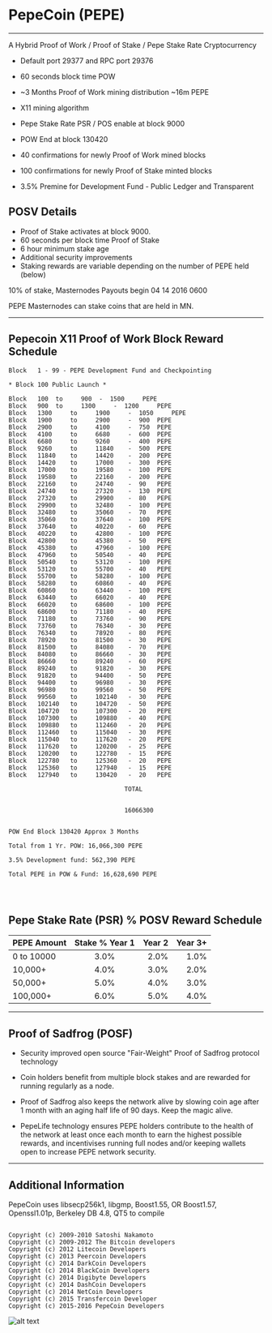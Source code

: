 PepeCoin (PEPE)
===============
-------------------------------------------
A Hybrid Proof of Work / Proof of Stake / Pepe Stake Rate Cryptocurrency


 - Default port 29377 and RPC port 29376

 - 60 seconds block time POW
 - ~3 Months Proof of Work mining distribution ~16m PEPE
 - X11 mining algorithm
 - Pepe Stake Rate PSR / POS enable at block 9000
 - POW End at block 130420

 - 40 confirmations for newly Proof of Work mined blocks
 - 100 confirmations for newly Proof of Stake minted blocks
 - 3.5% Premine for Development Fund - Public Ledger and Transparent

  POSV Details
 ------------
  - Proof of Stake activates at block 9000.
  - 60 seconds per block time Proof of Stake
  - 6 hour minimum stake age
  - Additional security improvements
  - Staking rewards are variable depending on the number of PEPE held (below)

10% of stake, Masternodes Payouts begin 04 14 2016 0600

PEPE Masternodes can stake coins that are held in MN.

-------------------------------------------

Pepecoin X11 Proof of Work Block Reward Schedule
------------------------------------------------
```
Block   1 - 99 - PEPE Development Fund and Checkpointing

* Block 100 Public Launch *

Block	100	 to 	900	 - 	1500	 PEPE
Block	900	 to 	1300	 - 	1200	 PEPE
Block	1300	 to 	1900	 - 	1050	 PEPE
Block	1900	 to 	2900	 - 	900	 PEPE
Block	2900	 to 	4100	 - 	750	 PEPE
Block	4100	 to 	6680	 - 	600	 PEPE
Block	6680	 to 	9260	 - 	400	 PEPE
Block	9260	 to 	11840	 - 	500	 PEPE
Block	11840	 to 	14420	 - 	200	 PEPE
Block	14420	 to 	17000	 - 	300	 PEPE
Block	17000	 to 	19580	 - 	100	 PEPE
Block	19580	 to 	22160	 - 	200	 PEPE
Block	22160	 to 	24740	 - 	90	 PEPE
Block	24740	 to 	27320	 - 	130	 PEPE
Block	27320	 to 	29900	 - 	80	 PEPE
Block	29900	 to 	32480	 - 	100	 PEPE
Block	32480	 to 	35060	 - 	70	 PEPE
Block	35060	 to 	37640	 - 	100	 PEPE
Block	37640	 to 	40220	 - 	60	 PEPE
Block	40220	 to 	42800	 - 	100	 PEPE
Block	42800	 to 	45380	 - 	50	 PEPE
Block	45380	 to 	47960	 - 	100	 PEPE
Block	47960	 to 	50540	 - 	40	 PEPE
Block	50540	 to 	53120	 - 	100	 PEPE
Block	53120	 to 	55700	 - 	40	 PEPE
Block	55700	 to 	58280	 - 	100	 PEPE
Block	58280	 to 	60860	 - 	40	 PEPE
Block	60860	 to 	63440	 - 	100	 PEPE
Block	63440	 to 	66020	 - 	40	 PEPE
Block	66020	 to 	68600	 - 	100	 PEPE
Block	68600	 to 	71180	 - 	40	 PEPE
Block	71180	 to 	73760	 - 	90	 PEPE
Block	73760	 to 	76340	 - 	30	 PEPE
Block	76340	 to 	78920	 - 	80	 PEPE
Block	78920	 to 	81500	 - 	30	 PEPE
Block	81500	 to 	84080	 - 	70	 PEPE
Block	84080	 to 	86660	 - 	30	 PEPE
Block	86660	 to 	89240	 - 	60	 PEPE
Block	89240	 to 	91820	 - 	30	 PEPE
Block	91820	 to 	94400	 - 	50	 PEPE
Block	94400	 to 	96980	 - 	30	 PEPE
Block	96980	 to 	99560	 - 	50	 PEPE
Block	99560	 to 	102140	 - 	30	 PEPE
Block	102140	 to 	104720	 - 	50	 PEPE
Block	104720	 to 	107300	 - 	20	 PEPE
Block	107300	 to 	109880	 - 	40	 PEPE
Block	109880	 to 	112460	 - 	20	 PEPE
Block	112460	 to 	115040	 - 	30	 PEPE
Block	115040	 to 	117620	 - 	20	 PEPE
Block	117620	 to 	120200	 - 	25	 PEPE
Block	120200	 to 	122780	 - 	15	 PEPE
Block	122780	 to 	125360	 - 	20	 PEPE
Block	125360	 to 	127940	 - 	15	 PEPE
Block	127940	 to 	130420	 - 	20	 PEPE

								TOTAL


								16066300


POW End Block 130420 Approx 3 Months

Total from 1 Yr. POW: 16,066,300 PEPE

3.5% Development fund: 562,390 PEPE

Total PEPE in POW & Fund: 16,628,690 PEPE




```


Pepe Stake Rate (PSR) %  POSV Reward Schedule
---------------------------------

| PEPE Amount    | Stake % Year 1|  Year 2  |  Year 3+ |
|:-------------|:-------------:|------------:|------------:|
 |0 to 10000    |    3.0%|  2.0% | 1.0% |
 |10,000+        |    4.0%| 3.0% | 2.0% |
 |50,000+        |    5.0%|4.0%|3.0%|
 |100,000+       |    6.0%|5.0%|4.0%|


----------------------------------


Proof of Sadfrog (POSF)
----------------
 - Security improved open source "Fair-Weight" Proof of Sadfrog protocol technology

 - Coin holders benefit from multiple block stakes and are rewarded for running regularly as a node.

 - Proof of Sadfrog also  keeps the network alive by slowing coin age after 1 month with an aging half life of 90 days. Keep the magic alive.

 - PepeLife technology ensures PEPE holders contribute to the health of the network at least once each month to earn the highest possible rewards, and incentivises running full nodes and/or keeping wallets open to increase PEPE network security.

 -------------------------------

Additional Information
------------------------------
PepeCoin uses libsecp256k1, libgmp, Boost1.55, OR Boost1.57, Openssl1.01p, Berkeley DB 4.8, QT5 to compile

```

Copyright (c) 2009-2010 Satoshi Nakamoto
Copyright (c) 2009-2012 The Bitcoin developers
Copyright (c) 2012 Litecoin Developers
Copyright (c) 2013 Peercoin Developers
Copyright (c) 2014 DarkCoin Developers
Copyright (c) 2014 BlackCoin Developers
Copyright (c) 2014 Digibyte Developers
Copyright (c) 2014 DashCoin Developers
Copyright (c) 2014 NetCoin Developers
Copyright (c) 2015 Transfercoin Developer
Copyright (c) 2015-2016 PepeCoin Developers

 ```

![alt text](http://i2.kym-cdn.com/photos/images/newsfeed/000/095/218/feels-good-man.jpg "Pepe approves")
